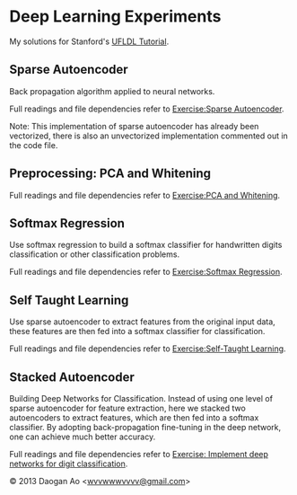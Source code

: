 # Deep Learning Experiments

My solutions for Stanford's [UFLDL Tutorial](http://ufldl.stanford.edu/wiki/index.php/UFLDL_Tutorial).

## Sparse Autoencoder

Back propagation algorithm applied to neural networks.

Full readings and file dependencies refer to [Exercise:Sparse Autoencoder](http://ufldl.stanford.edu/wiki/index.php/Exercise:Sparse_Autoencoder).

Note: This implementation of sparse autoencoder has already been vectorized, there is also an unvectorized implementation commented out in the code file.

## Preprocessing: PCA and Whitening

Full readings and file dependencies refer to [Exercise:PCA and Whitening](http://ufldl.stanford.edu/wiki/index.php/Exercise:PCA_and_Whitening).

## Softmax Regression

Use softmax regression to build a softmax classifier for handwritten digits classification or other classification problems.

Full readings and file dependencies refer to [Exercise:Softmax Regression](http://ufldl.stanford.edu/wiki/index.php/Exercise:Softmax_Regression).

## Self Taught Learning

Use sparse autoencoder to extract features from the original input data, these features are then fed into a softmax classifier for classification.

Full readings and file dependencies refer to [Exercise:Self-Taught Learning](http://ufldl.stanford.edu/wiki/index.php/Exercise:Self-Taught_Learning).

## Stacked Autoencoder

Building Deep Networks for Classification. Instead of using one level of sparse autoencoder for feature extraction, here we stacked two autoencoders to extract features, which are then fed into a softmax classifier. 
By adopting back-propagation fine-tuning in the deep network, one can achieve much better accuracy.

Full readings and file dependencies refer to [Exercise: Implement deep networks for digit classification](http://ufldl.stanford.edu/wiki/index.php/Exercise:_Implement_deep_networks_for_digit_classification).



&copy; 2013 Daogan Ao &lt;wvvwwwvvvv@gmail.com&gt;
